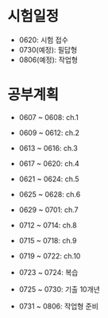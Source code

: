 # 시험일정

- 0620: 시험 접수
- 0730(예정): 필답형
- 0806(예정): 작업형



# 공부계획

- 0607 ~ 0608: ch.1

- 0609 ~ 0612: ch.2

- 0613 ~ 0616: ch.3
- 0617 ~ 0620: ch.4
- 0621 ~ 0624: ch.5
- 0625 ~ 0628: ch.6
- 0629 ~ 0701: ch.7

- 0712 ~ 0714: ch.8
- 0715 ~ 0718: ch.9
- 0719 ~ 0722: ch.10
- 0723 ~ 0724: 복습
- 0725 ~ 0730: 기출 10개년
- 0731 ~ 0806: 작업형 준비


